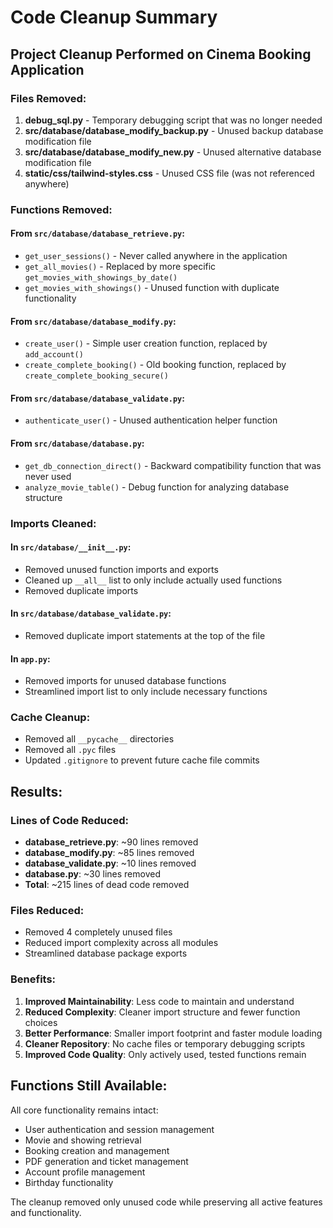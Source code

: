 # Code Cleanup Summary

## Project Cleanup Performed on Cinema Booking Application

### Files Removed:
1. **debug_sql.py** - Temporary debugging script that was no longer needed
2. **src/database/database_modify_backup.py** - Unused backup database modification file
3. **src/database/database_modify_new.py** - Unused alternative database modification file
4. **static/css/tailwind-styles.css** - Unused CSS file (was not referenced anywhere)

### Functions Removed:

#### From `src/database/database_retrieve.py`:
- `get_user_sessions()` - Never called anywhere in the application
- `get_all_movies()` - Replaced by more specific `get_movies_with_showings_by_date()`
- `get_movies_with_showings()` - Unused function with duplicate functionality

#### From `src/database/database_modify.py`:
- `create_user()` - Simple user creation function, replaced by `add_account()`
- `create_complete_booking()` - Old booking function, replaced by `create_complete_booking_secure()`

#### From `src/database/database_validate.py`:
- `authenticate_user()` - Unused authentication helper function

#### From `src/database/database.py`:
- `get_db_connection_direct()` - Backward compatibility function that was never used
- `analyze_movie_table()` - Debug function for analyzing database structure

### Imports Cleaned:

#### In `src/database/__init__.py`:
- Removed unused function imports and exports
- Cleaned up `__all__` list to only include actually used functions
- Removed duplicate imports

#### In `src/database/database_validate.py`:
- Removed duplicate import statements at the top of the file

#### In `app.py`:
- Removed imports for unused database functions
- Streamlined import list to only include necessary functions

### Cache Cleanup:
- Removed all `__pycache__` directories
- Removed all `.pyc` files
- Updated `.gitignore` to prevent future cache file commits

## Results:

### Lines of Code Reduced:
- **database_retrieve.py**: ~90 lines removed
- **database_modify.py**: ~85 lines removed  
- **database_validate.py**: ~10 lines removed
- **database.py**: ~30 lines removed
- **Total**: ~215 lines of dead code removed

### Files Reduced:
- Removed 4 completely unused files
- Reduced import complexity across all modules
- Streamlined database package exports

### Benefits:
1. **Improved Maintainability**: Less code to maintain and understand
2. **Reduced Complexity**: Cleaner import structure and fewer function choices
3. **Better Performance**: Smaller import footprint and faster module loading
4. **Cleaner Repository**: No cache files or temporary debugging scripts
5. **Improved Code Quality**: Only actively used, tested functions remain

## Functions Still Available:
All core functionality remains intact:
- User authentication and session management
- Movie and showing retrieval
- Booking creation and management
- PDF generation and ticket management
- Account profile management
- Birthday functionality

The cleanup removed only unused code while preserving all active features and functionality.
